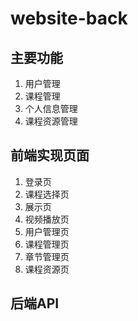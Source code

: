 # website-back

## 主要功能
1. 用户管理
2. 课程管理
3. 个人信息管理
4. 课程资源管理




## 前端实现页面

1. 登录页
2. 课程选择页
3. 展示页
4. 视频播放页
5. 用户管理页
6. 课程管理页
7. 章节管理页
8. 课程资源页

## 后端API



